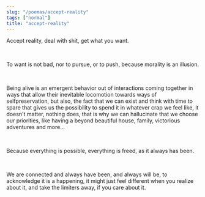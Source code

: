 ```yaml
---
slug: "/poemas/accept-reality"
tags: ["normal"]
title: "accept-reality"
---
```

Accept reality, deal with shit, get what you want.

&nbsp;

To want is not bad, nor to pursue, or to push, because morality is an illusion.

&nbsp;

Being alive is an emergent behavior out of interactions coming together in ways that allow their inevitable locomotion towards ways of selfpreservation, but also, the fact that we can exist and think with time to spare that gives us the possibility to spend it in whatever crap we feel like, it doesn't matter, nothing does, that is why we can hallucinate that we choose our priorities, like having a beyond beautiful house, family, victorious adventures and more...

&nbsp;

Because everything is possible, everything is freed, as it always has been.

&nbsp;

We are connected and always have been, and always will be, to acknowledge it is a happening, it might just feel different when you realize about it, and take the limiters away, if you care about it.